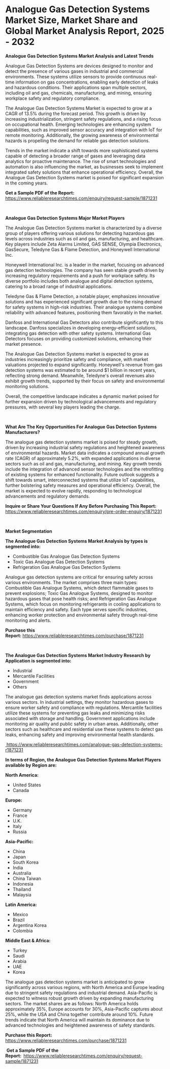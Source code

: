 <p><h1>Analogue Gas Detection Systems Market Size, Market Share and Global Market Analysis Report, 2025 - 2032</h1></p><p><strong>Analogue Gas Detection Systems Market Analysis and Latest Trends</strong></p>
<p><p>Analogue Gas Detection Systems are devices designed to monitor and detect the presence of various gases in industrial and commercial environments. These systems utilize sensors to provide continuous real-time information on gas concentrations, enabling early detection of leaks and hazardous conditions. Their applications span multiple sectors, including oil and gas, chemicals, manufacturing, and mining, ensuring workplace safety and regulatory compliance.</p><p>The Analogue Gas Detection Systems Market is expected to grow at a CAGR of 13.5% during the forecast period. This growth is driven by increasing industrialization, stringent safety regulations, and a rising focus on occupational health. Emerging technologies are enhancing system capabilities, such as improved sensor accuracy and integration with IoT for remote monitoring. Additionally, the growing awareness of environmental hazards is propelling the demand for reliable gas detection solutions. </p><p>Trends in the market indicate a shift towards more sophisticated systems capable of detecting a broader range of gases and leveraging data analytics for proactive maintenance. The rise of smart technologies and automation is also influencing the market, as businesses seek to implement integrated safety solutions that enhance operational efficiency. Overall, the Analogue Gas Detection Systems market is poised for significant expansion in the coming years.</p></p>
<p><strong>Get a Sample PDF of the Report:&nbsp;</strong> <a href="https://www.reliableresearchtimes.com/enquiry/request-sample/1871231?utm_campaign=2009&utm_medium=2&utm_source=Github&utm_content=ia&utm_term=12042025&utm_id=analogue-gas-detection-systems">https://www.reliableresearchtimes.com/enquiry/request-sample/1871231</a></p>
<p>&nbsp;</p>
<p><strong>Analogue Gas Detection Systems Major Market Players</strong></p>
<p><p>The Analogue Gas Detection Systems market is characterized by a diverse group of players offering various solutions for detecting hazardous gas levels across industries such as oil and gas, manufacturing, and healthcare. Key players include Zeta Alarms Limited, GAS SENSE, Olympia Electronics, GasSecure, Teledyne Gas & Flame Detection, and Honeywell International Inc. </p><p>Honeywell International Inc. is a leader in the market, focusing on advanced gas detection technologies. The company has seen stable growth driven by increasing regulatory requirements and a push for workplace safety. Its diverse portfolio includes both analogue and digital detection systems, catering to a broad range of industrial applications.</p><p>Teledyne Gas & Flame Detection, a notable player, emphasizes innovative solutions and has experienced significant growth due to the rising demand for safety systems in high-risk industries. Their analogue systems combine reliability with advanced features, positioning them favorably in the market.</p><p>Danfoss and International Gas Detectors also contribute significantly to this landscape. Danfoss specializes in developing energy-efficient solutions, integrating gas detection with other safety systems. International Gas Detectors focuses on providing customized solutions, enhancing their market presence.</p><p>The Analogue Gas Detection Systems market is expected to grow as industries increasingly prioritize safety and compliance, with market valuations projected to expand significantly. Honeywell's revenue from gas detection systems was estimated to be around $1 billion in recent years, reflecting strong demand. Meanwhile, Teledyne's overall revenues also exhibit growth trends, supported by their focus on safety and environmental monitoring solutions.</p><p>Overall, the competitive landscape indicates a dynamic market poised for further expansion driven by technological advancements and regulatory pressures, with several key players leading the charge.</p></p>
<p>&nbsp;</p>
<p><strong>What Are The Key Opportunities For Analogue Gas Detection Systems Manufacturers?</strong></p>
<p><p>The analogue gas detection systems market is poised for steady growth, driven by increasing industrial safety regulations and heightened awareness of environmental hazards. Market data indicates a compound annual growth rate (CAGR) of approximately 5.2%, with expanded applications in diverse sectors such as oil and gas, manufacturing, and mining. Key growth trends include the integration of advanced sensor technologies and the retrofitting of existing systems for enhanced functionality. Future outlook suggests a shift towards smart, interconnected systems that utilize IoT capabilities, further bolstering safety measures and operational efficiency. Overall, the market is expected to evolve rapidly, responding to technological advancements and regulatory demands.</p></p>
<p><strong>Inquire or Share Your Questions If Any Before Purchasing This Report:</strong> <a href="https://www.reliableresearchtimes.com/enquiry/pre-order-enquiry/1871231?utm_campaign=2009&utm_medium=2&utm_source=Github&utm_content=ia&utm_term=12042025&utm_id=analogue-gas-detection-systems">https://www.reliableresearchtimes.com/enquiry/pre-order-enquiry/1871231</a></p>
<p>&nbsp;</p>
<p><strong>Market Segmentation</strong></p>
<p><strong>The Analogue Gas Detection Systems Market Analysis by types is segmented into:</strong></p>
<p><ul><li>Combustible Gas Analogue Gas Detection Systems</li><li>Toxic Gas Analogue Gas Detection Systems</li><li>Refrigeration Gas Analogue Gas Detection Systems</li></ul></p>
<p><p>Analogue gas detection systems are critical for ensuring safety across various environments. The market comprises three main types: Combustible Gas Analogue Systems, which detect flammable gases to prevent explosions; Toxic Gas Analogue Systems, designed to monitor hazardous gases that pose health risks; and Refrigeration Gas Analogue Systems, which focus on monitoring refrigerants in cooling applications to maintain efficiency and safety. Each type serves specific industries, enhancing worker protection and environmental safety through real-time monitoring and alerts.</p></p>
<p><strong>Purchase this Report:&nbsp;</strong><a href="https://www.reliableresearchtimes.com/purchase/1871231?utm_campaign=2009&utm_medium=2&utm_source=Github&utm_content=ia&utm_term=12042025&utm_id=analogue-gas-detection-systems">https://www.reliableresearchtimes.com/purchase/1871231</a></p>
<p>&nbsp;</p>
<p><strong>The Analogue Gas Detection Systems Market Industry Research by Application is segmented into:</strong></p>
<p><ul><li>Industrial</li><li>Mercantile Facilities</li><li>Government</li><li>Others</li></ul></p>
<p><p>The analogue gas detection systems market finds applications across various sectors. In industrial settings, they monitor hazardous gases to ensure worker safety and compliance with regulations. Mercantile facilities utilize these systems for preventing gas leaks and minimizing risks associated with storage and handling. Government applications include monitoring air quality and public safety in urban areas. Additionally, other sectors such as healthcare and residential use these systems to detect gas leaks, enhancing safety and improving environmental health standards.</p></p>
<p><a href="https://www.reliableresearchtimes.com/analogue-gas-detection-systems-r1871231?utm_campaign=2009&utm_medium=2&utm_source=Github&utm_content=ia&utm_term=12042025&utm_id=analogue-gas-detection-systems">&nbsp;https://www.reliableresearchtimes.com/analogue-gas-detection-systems-r1871231</a></p>
<p><strong>In terms of Region, the Analogue Gas Detection Systems Market Players available by Region are:</strong></p>
<p>
    <p> <strong> North America: </strong>
        <ul>
            <li>United States</li>
            <li>Canada</li>
        </ul>
        </p> 
    <p> <strong> Europe: </strong>
        <ul>
            <li>Germany</li>
            <li>France</li>
            <li>U.K.</li>
            <li>Italy</li>
            <li>Russia</li>
        </ul>
        </p> 
    <p> <strong> Asia-Pacific: </strong>
        <ul>
            <li>China</li>
            <li>Japan</li>
            <li>South Korea</li>
            <li>India</li>
            <li>Australia</li>
            <li>China Taiwan</li>
            <li>Indonesia</li>
            <li>Thailand</li>
            <li>Malaysia</li>
        </ul>
        </p> 
    <p> <strong> Latin America: </strong>
        <ul>
            <li>Mexico</li>
            <li>Brazil</li>
            <li>Argentina Korea</li>
            <li>Colombia</li>
        </ul>
        </p> 
    <p> <strong> Middle East & Africa: </strong>
        <ul>
            <li>Turkey</li>
            <li>Saudi</li>
            <li>Arabia</li>
            <li>UAE</li>
            <li>Korea</li>
        </ul>
    </p>
    </p>
<p><p>The analogue gas detection systems market is anticipated to grow significantly across various regions, with North America and Europe leading due to stringent safety regulations and industrial demand. Asia-Pacific is expected to witness robust growth driven by expanding manufacturing sectors. The market shares are as follows: North America holds approximately 35%, Europe accounts for 30%, Asia-Pacific captures about 25%, while the USA and China together contribute around 10%. Future trends indicate that North America will maintain its dominance due to advanced technologies and heightened awareness of safety standards.</p></p>
<p><strong>Purchase this Report: </strong><a href="https://www.reliableresearchtimes.com/purchase/1871231?utm_campaign=2009&utm_medium=2&utm_source=Github&utm_content=ia&utm_term=12042025&utm_id=analogue-gas-detection-systems">https://www.reliableresearchtimes.com/purchase/1871231</a></p>
<p>&nbsp;<strong>Get a Sample PDF of the Report:&nbsp;&nbsp;</strong><a href="https://www.reliableresearchtimes.com/enquiry/request-sample/1871231?utm_campaign=2009&utm_medium=2&utm_source=Github&utm_content=ia&utm_term=12042025&utm_id=analogue-gas-detection-systems">https://www.reliableresearchtimes.com/enquiry/request-sample/1871231</a></p>
<p><strong></strong></p>
<p><p></p><p></p><p></p></p>